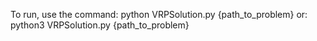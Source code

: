 To run, use the command:
python VRPSolution.py {path_to_problem}
or:
python3 VRPSolution.py {path_to_problem}
